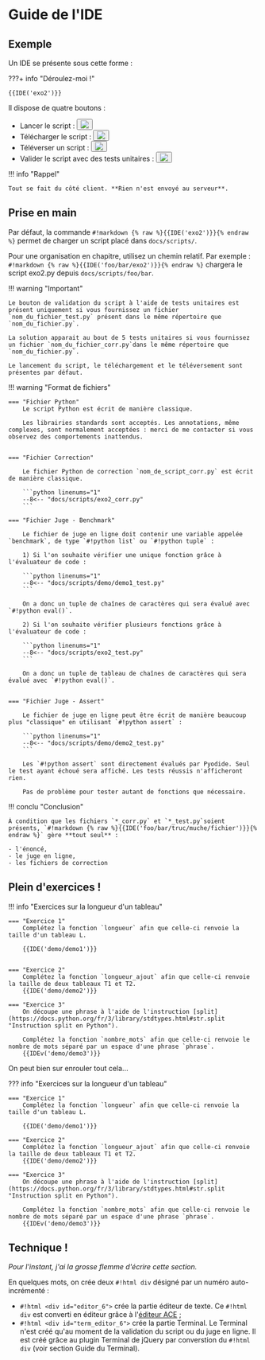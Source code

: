 # Guide de l'IDE

## Exemple

Un IDE se présente sous cette forme :

???+ info "Déroulez-moi !"

    {{IDE('exo2')}}

Il dispose de quatre boutons :

- Lancer le script : <button class="emoji"><img src="../images/buttons/icons8-play-64.png"></button>
- Télécharger le script : <button class="emoji"><img src="../images/buttons/icons8-download-64.png"></button>
- Téléverser un script : <button class="emoji"><img src="../images/buttons/icons8-upload-64.png"></button>
- Valider le script avec des tests unitaires : <button class="emoji"><img src="../images/buttons/icons8-check-64.png"></button>

!!! info "Rappel"

    Tout se fait du côté client. **Rien n'est envoyé au serveur**.

## Prise en main

Par défaut, la commande `#!markdown {% raw %}{{IDE('exo2')}}{% endraw %}` permet de charger un script placé dans `docs/scripts/`.

Pour une organisation en chapitre, utilisez un chemin relatif. Par exemple : `#!markdown {% raw %}{{IDE('foo/bar/exo2')}}{% endraw %}` chargera le script exo2.py depuis `docs/scripts/foo/bar`.

!!! warning "Important"

    Le bouton de validation du script à l'aide de tests unitaires est présent uniquement si vous fournissez un fichier `nom_du_fichier_test.py` présent dans le même répertoire que `nom_du_fichier.py`.

    La solution apparait au bout de 5 tests unitaires si vous fournissez un fichier `nom_du_fichier_corr.py`dans le même répertoire que `nom_du_fichier.py`.

    Le lancement du script, le téléchargement et le téléversement sont présentes par défaut.

!!! warning "Format de fichiers"

    === "Fichier Python"
        Le script Python est écrit de manière classique. 
        
        Les librairies standards sont acceptés. Les annotations, même complexes, sont normalement acceptées : merci de me contacter si vous observez des comportements inattendus.
        

    === "Fichier Correction"

        Le fichier Python de correction `nom_de_script_corr.py` est écrit de manière classique. 

        ```python linenums="1"
        --8<-- "docs/scripts/exo2_corr.py"
        ```

    === "Fichier Juge - Benchmark"

        Le fichier de juge en ligne doit contenir une variable appelée `benchmark`, de type `#!python list` ou `#!python tuple` :

        1) Si l'on souhaite vérifier une unique fonction grâce à l'évaluateur de code :

        ```python linenums="1"
        --8<-- "docs/scripts/demo/demo1_test.py"
        ```
        
        On a donc un tuple de chaînes de caractères qui sera évalué avec `#!python eval()`. 
 
        2) Si l'on souhaite vérifier plusieurs fonctions grâce à l'évaluateur de code :
   
        ```python linenums="1"
        --8<-- "docs/scripts/exo2_test.py"
        ```

        On a donc un tuple de tableau de chaînes de caractères qui sera évalué avec `#!python eval()`. 


    === "Fichier Juge - Assert"

        Le fichier de juge en ligne peut être écrit de manière beaucoup plus "classique" en utilisant `#!python assert` :

        ```python linenums="1"
        --8<-- "docs/scripts/demo/demo2_test.py"
        ```
        
        Les `#!python assert` sont directement évalués par Pyodide. Seul le test ayant échoué sera affiché. Les tests réussis n'afficheront rien.
        
        Pas de problème pour tester autant de fonctions que nécessaire.

    

!!! conclu "Conclusion"

    À condition que les fichiers `*_corr.py` et `*_test.py`soient présents, `#!markdown {% raw %}{{IDE('foo/bar/truc/muche/fichier')}}{% endraw %}` gère **tout seul** :

    - l'énoncé, 
    - le juge en ligne, 
    - les fichiers de correction

## Plein d'exercices !

!!! info "Exercices sur la longueur d'un tableau"

    === "Exercice 1"
        Complétez la fonction `longueur` afin que celle-ci renvoie la taille d'un tableau L.
        
        {{IDE('demo/demo1')}}


    === "Exercice 2"
        Complétez la fonction `longueur_ajout` afin que celle-ci renvoie la taille de deux tableaux T1 et T2.
        {{IDE('demo/demo2')}}

    === "Exercice 3"
        On découpe une phrase à l'aide de l'instruction [split](https://docs.python.org/fr/3/library/stdtypes.html#str.split "Instruction split en Python").

        Complétez la fonction `nombre_mots` afin que celle-ci renvoie le nombre de mots séparé par un espace d'une phrase `phrase`.
        {{IDEv('demo/demo3')}}

On peut bien sur enrouler tout cela...




??? info "Exercices sur la longueur d'un tableau"

    === "Exercice 1"
        Complétez la fonction `longueur` afin que celle-ci renvoie la taille d'un tableau L.
    
        {{IDE('demo/demo1')}}
        
    === "Exercice 2"
        Complétez la fonction `longueur_ajout` afin que celle-ci renvoie la taille de deux tableaux T1 et T2.
        {{IDE('demo/demo2')}}

    === "Exercice 3"
        On découpe une phrase à l'aide de l'instruction [split](https://docs.python.org/fr/3/library/stdtypes.html#str.split "Instruction split en Python").

        Complétez la fonction `nombre_mots` afin que celle-ci renvoie le nombre de mots séparé par un espace d'une phrase `phrase`.
        {{IDEv('demo/demo3')}}


## Technique !

_Pour l'instant, j'ai la grosse flemme d'écrire cette section._

En quelques mots, on crée deux `#!html div` désigné par un numéro auto-incrémenté : 

- `#!html <div id="editor_6">` crée la partie éditeur de texte. Ce `#!html div` est converti en éditeur grâce à l'[éditeur ACE](https://ace.c9.io "ACE Editor") ;
- `#!html <div id="term_editor_6">` crée la partie Terminal. Le Terminal n'est créé qu'au moment de la validation du script ou du juge en ligne. Il est créé grâce au plugin Terminal de jQuery par converstion du `#!html div` (voir section Guide du Terminal).


<!-- ??? info "Patience, patience"

    Le guide du IDE arrive bientôt.
 -->

